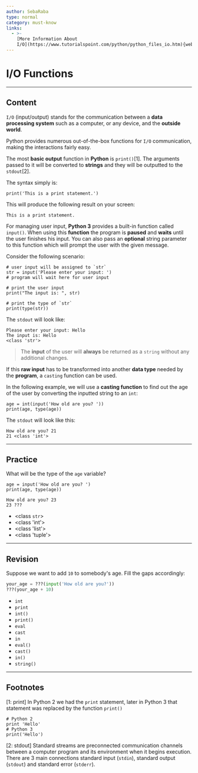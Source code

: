 ```yaml
---
author: SebaRaba
type: normal
category: must-know
links:
  - >-
    [More Information About
    I/O](https://www.tutorialspoint.com/python/python_files_io.htm){website}
---
```


# I/O Functions


---

## Content

`I/O` (input/output) stands for the communication between a **data processing system** such as a computer, or any device, and the **outside world**.

Python provides numerous out-of-the-box functions for `I/O` communication, making the interactions fairly easy.

The most **basic output** function in **Python** is `print()`[1]. The arguments passed to it will be converted to **strings** and they will be outputted to the `stdout`[2].

The syntax simply is:

```plain-text
print('This is a print statement.')
```

This will produce the following result on your screen:

```plain-text
This is a print statement.
```

For managing user input, **Python 3** provides a built-in function called `input()`. When using this **function** the program is **paused** and **waits** until the user finishes his input. You can also pass an **optional** string parameter to this function which will prompt the user with the given message.

Consider the following scenario:

```plain-text
# user input will be assigned to `str`
str = input('Please enter your input: ')
# program will wait here for user input

# print the user input
print("The input is: ", str)

# print the type of `str`
print(type(str))
```

The `stdout` will look like:

```plain-text
Please enter your input: Hello
The input is: Hello
<class 'str'>
```

> The **input** of the user will **always** be returned as a `string` without any additional changes. 

If this **raw input** has to be transformed into another **data type** needed by the **program**, a `casting` function can be used. 

In the following example, we will use a **casting function** to find out the age of the user by converting the inputted string to an `int`:

```plain-text
age = int(input('How old are you? '))
print(age, type(age))
```

The `stdout` will look like this:

```plain-text
How old are you? 21
21 <class 'int'>
```


---

## Practice

What will be the type of the `age` variable?

```plain-text
age = input('How old are you? ')
print(age, type(age))
```

```plain-text
How old are you? 23
23 ???
```

- <class `str`>
- <class 'int'>
- <class 'list'>
- <class 'tuple'>


---

## Revision

Suppose we want to add `10` to somebody's age. Fill the gaps accordingly:

```py
your_age = ???(input('How old are you?'))
???(your_age + 10)
```

- `int`
- `print`
- `int()`
- `print()`
- `eval`
- `cast`
- `in`
- `eval()`
- `cast()`
- `in()`
- `string()`


---

## Footnotes

[1: print]
In Python 2 we had the `print` statement, later in Python 3 that statement was replaced by the function `print()`

```plain-text
# Python 2
print 'Hello'
# Python 3
print('Hello')
```

[2: stdout]
Standard streams are preconnected communication channels between a computer program and its environment when it begins execution. There are 3 main connections standard input (`stdin`), standard output (`stdout`) and standard error (`stderr`).
